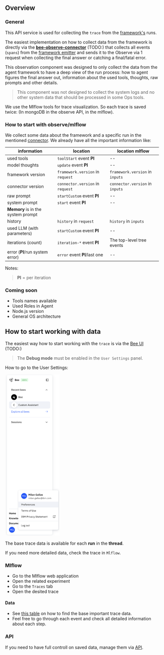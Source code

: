 ## Overview
### General
This API service is used for collecting the `trace` from the [framework's](https://github.com/i-am-bee/bee-agent-framework) runs.

The easiest implementation on how to collect data from the framework is directly via the [**bee-observe-connector**](https://github.ibm.com/Incubation/bee-observe-connector) (TODO:) that collects all events (`spans`) from the [framework emitter](https://github.com/i-am-bee/bee-agent-framework/blob/main/docs/overview.md#emitter) and sends it to the Observe via 1 request when collecting the final answer or catching a final/fatal error.

This observation component was designed to only collect the data from the agent framework to have a deep view of the run process: how to agent figures the final answer out, information about the used tools, thoughts, raw prompts and other details.

> This component was not designed to collect the system logs and no other system data that should be processed in some Ops tools.

We use the Mlflow tools for trace visualization. So each trace is saved twice: (In mongoDB in the observe API, in the mlflow).

### How to start with observe/mlflow
We collect some data about the framework and a specific run in the mentioned [connector](https://github.ibm.com/Incubation/bee-observe-connector).
We already have all the important information like:

|           information          |               location              |          location mlflow        |
| ------------------------------ | ----------------------------------- | ------------------------------- |
| used tools                     | `toolStart` event     **PI**        |            --||--               |
| model thoughts                 | `update` event        **PI**        |            --||--               |
| framework version              | `framework.version` in `request`    | `framework.version` in `inputs` |
| connector version              | `connector.version` in `request`    | `connector.version` in `inputs` |
| raw prompt                     | `startCustom` event      **PI**     |            --||--               |
| system prompt                  | `start` event      **PI**           |            --||--               |
| **Memory** is in the system prompt                                                                     |
| history                        | `history` in `request`              | `history` in `inputs`           |
| used LLM (with parameters)     | `startCustom` event      **PI**     |            --||--               |
| iterations (count)             | `iteration-*` event      **PI**     | The top-level tree events       |
| error (**PI**/run system error)| `error` event  **PI**/last one      |            --||--               |

Notes:
> **PI** = per iteration

### Coming soon
- Tools names available
- Used Roles in Agent
- Node.js version
- General OS architecture

## How to start working with data
The easiest way how to start working with the `trace` is via the [Bee UI](https://github.ibm.com/Incubation/bee-ui) (TODO:)

> The **Debug mode** must be enabled in the `User Settings` panel.

How to go to the User Settings:

<img src="./assets/preferences.png" height="528">

The base trace data is available for each **run** in the **thread**. 

If you need more detailed data, check the trace in `Mlflow`.

### Mlflow
- Go to the Mlflow web application
- Open the related experiment
- Go to the `Traces` tab
- Open the desited trace

#### Data
- See [this table](#how-to-start-with-observemlflow) on how to find the base important trace data.
- Feel free to go through each event and check all detailed information about each step.

### API
If you need to have full controll on saved data, manage them via [API](./api.md).